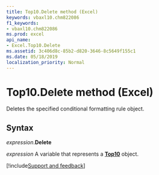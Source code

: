 ```yaml
---
title: Top10.Delete method (Excel)
keywords: vbaxl10.chm822086
f1_keywords:
- vbaxl10.chm822086
ms.prod: excel
api_name:
- Excel.Top10.Delete
ms.assetid: 3c406d8c-85b2-d820-3646-8c5649f155c1
ms.date: 05/18/2019
localization_priority: Normal
---
```



# Top10.Delete method (Excel)

Deletes the specified conditional formatting rule object.


## Syntax

_expression_.**Delete**

_expression_ A variable that represents a **[Top10](Excel.Top10.md)** object.




[!include[Support and feedback](~/includes/feedback-boilerplate.md)]